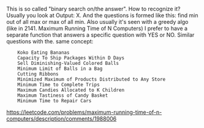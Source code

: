 This is so called "binary search on/the answer". How to recognize it?
Usually you look at Output: X. And the questions is formed like this: find min out of all max or max of all min. Also usually it's seen with a greedy algo (like in 2141. Maximum Running Time of N Computers)
I prefer to have a separate function that answers a specific question with YES or NO.
Similar questions with the. same concept:

        Koko Eating Bananas
        Capacity To Ship Packages Within D Days
        Sell Diminishing-Valued Colored Balls
        Minimum Limit of Balls in a Bag
        Cutting Ribbons
        Minimized Maximum of Products Distributed to Any Store
        Minimum Time to Complete Trips
        Maximum Candies Allocated to K Children
        Maximum Tastiness of Candy Basket
        Minimum Time to Repair Cars

https://leetcode.com/problems/maximum-running-time-of-n-computers/description/comments/1988006
